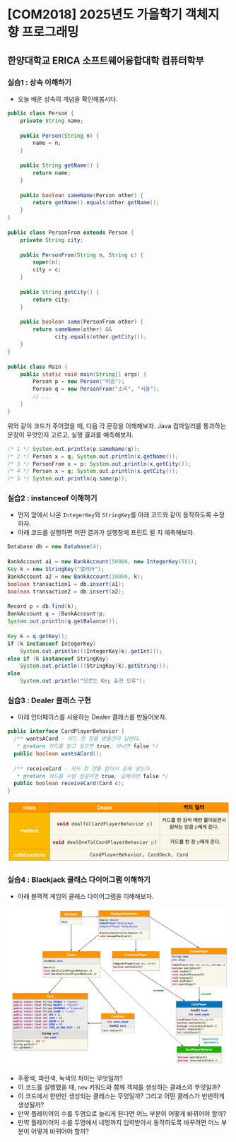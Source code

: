 # [COM2018] 2025년도 가을학기 객체지향 프로그래밍
## 한양대학교 ERICA 소프트웨어융합대학 컴퓨터학부

### 실습1 : 상속 이해하기

- 오늘 배운 상속의 개념을 확인해봅시다.

```java
public class Person {
    private String name;

    public Person(String n) {
        name = n;
    }

    public String getName() {
        return name;
    }

    public boolean sameName(Person other) {
        return getName().equals(other.getName();
    }
}

public class PersonFrom extends Person {
    private String city;

    public PersonFrom(String n, String c) {
        super(n);
        city = c;
    }

    public String getCity() {
        return city;
    }

    public boolean same(PersonFrom other) {
        return sameName(other) &&
               city.equals(other.getCity());
    }
}

public class Main {
    public static void main(String[] args) {
        Person p = new Person("마음");
        Person q = new PersonFrom("소리", "서울");
        // ...
    }
}
```

위와 같이 코드가 주어졌을 때, 다음 각 문장을 이해해보자.
Java 컴파일러를 통과하는 문장이 무엇인지 고르고, 실행 결과를 예측해보자.

```java
/* 1 */ System.out.println(p.sameName(q));
/* 2 */ Person x = q; System.out.println(x.getName());
/* 3 */ PersonFrom x = p; System.out.println(x.getCity());
/* 4 */ Person x = q; System.out.println(x.getCity());
/* 5 */ System.out.println(q.same(p));
```

### 실습2 : instanceof 이해하기

- 먼저 앞에서 나온 `IntegerKey`와 `StringKey`를 아래 코드와 같이 동작하도록 수정하자.
- 아래 코드를 실행하면 어떤 결과가 실행창에 프린트 될 지 예측해보자.

```java
Database db = new Database(4);

BankAccount a1 = new BankAccount(50000, new IntegerKey(55));
Key k = new StringKey("열려라");
BankAccount a2 = new BankAccount(10000, k);
boolean transaction1 = db.insert(a1);
boolean transaction2 = db.insert(a2);

Record p = db.find(k);
BankAccount q = (BankAccount)p;
System.out.println(q.getBalance());

Key k = q.getKey();
if (k instanceof IntegerKey)
    System.out.println(((IntegerKey)k).getInt());
else if (k instanceof StringKey)
    System.out.println(((StringKey)k).getString());
else
    System.out.println("모르는 Key 출현 오류");
```

### 실습3 : Dealer 클래스 구현

- 아래 인터페이스를 사용하는 Dealer 클래스를 만들어보자.

```java
public interface CardPlayerBehavior {
  /** wantsACard - 카드 한 장을 받을건지 답한다.
   * @return 카드를 받고 싶으면 true, 아니면 false */
  public boolean wantsACard();

  /** receiveCard - 카드 한 장을 받아서 손에 넣는다.
   * @return 카드를 수령 성공이면 true, 실패이면 false */
  public boolean receiveCard(Card c);
}
```

<img src="img/dealer.png" width="750">

### 실습4 : Blackjack 클래스 다이어그램 이해하기

- 아래 블랙잭 게임의 클래스 다이어그램을 이해해보자.

<img src="img/blackjack.png" width="750">

- 주황색, 파란색, 녹색의 차이는 무엇일까?
- 이 코드를 실행했을 때, `new` 키워드와 함께 객체를 생성하는 클래스의 무엇일까?
- 이 코드에서 한번만 생성되는 클래스는 무엇일까? 그리고 어떤 클래스가 빈번하게 생성될까?
- 만약 플레이어의 수를 두명으로 늘리게 된다면 어느 부분이 어떻게 바뀌어야 할까?
- 만약 플레이어의 수를 두명에서 네명까지 입력받아서 동작하도록 바꾸려면 어느 부분이 어떻게 바뀌어야 할까?